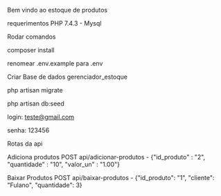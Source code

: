 Bem vindo ao estoque de produtos

requerimentos
  PHP 7.4.3 -  Mysql


Rodar comandos

composer install

renomear .env.example para .env

Criar Base de dados gerenciador_estoque

php artisan migrate

php artisan db:seed

login: teste@gmail.com

senha: 123456

Rotas da api

Adiciona produtos
POST api/adicionar-produtos - {"id_produto" : "2", "quantidade" : "10",	"valor_un" : "1.00"}

Baixar Produtos
POST api/baixar-produtos  - {"id_produto": "1",  "cliente": "Fulano",  "quantidade": 3}
